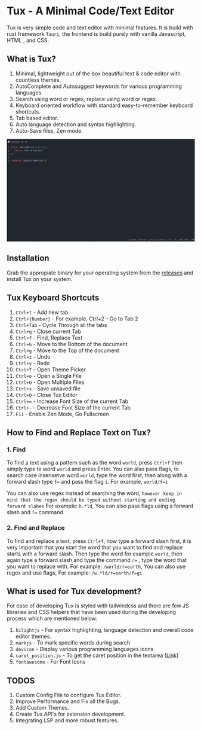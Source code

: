 # Tux - A Minimal Code/Text Editor

Tux is very simple code and text editor with minimal features. It is build with rust framework `Tauri`, the frontend is build purely with vanilla Javascript, HTML , and CSS.

## What is Tux?

1. Minimal, lightweight out of the box beautiful text & code editor with countless themes.
2. AutoComplete and Autosuggest keywords for various programming languages.
3. Search using word or regex, replace using word or regex.
4. Keyboard oriented workflow with standard easy-to-remember keyboard shortcuts.
5. Tab based editor.
6. Auto language detection and syntax highlighting.
7. Auto-Save files, Zen mode.

![preview](./assets/preview.png)

## Installation

Grab the appropiate binary for your operating system from the [releases](https://github.com/Sidmaz666/tux/releases/tag/v0.0.0) and install Tux on your system.

## Tux Keyboard Shortcuts

1. `Ctrl+t` - Add new tab
2. `Ctrl+{Number}` - For example, Ctrl+2 - Go to Tab 2
3. `Ctrl+Tab` - Cycle Through all the tabs
4. `Ctrl+q` - Close current Tab
5. `Ctrl+f` - Find, Replace Text
6. `Ctrl+G` - Move to the Bottom of the document
7. `Ctrl+g` - Move to the Top of the document
8. `Ctrl+z` - Undo
9. `Ctrl+y` - Redo
10. `Ctrl+T` - Open Theme Picker
11. `Ctrl+o` - Open a Single File
12. `Ctrl+O` - Open Multiple Files
13. `Ctrl+s` - Save unsaved file
14. `Ctrl+Q` - Close Tux Editor
15. `Ctrl+=` - Increase Font Size of the current Tab
16. `Ctrl+-` - Decrease Font Size of the current Tab
17. `F11` - Enable Zen Mode, Go Fullscreen

## How to Find and Replace Text on Tux?

### 1. Find

To find a text using a pattern such as the word `world`, press `Ctrl+f` then simply type te word `world` and press Enter. 
You can also pass flags, to search case insensetve word `world`, type the word first, then along with a forward slash type `f=`
and pass the flag `i`. For example, `world/f=i` 

You can also use regex instead of searching the word, `however keep in mind that the regex should be typed without starting and ending forward slahes`
For example: `h.*ld`, You can also pass flags using a forward slash and `f=` command.

### 2. Find and Replace

To find and replace a text, press `Ctrl+f`, now type a forward slash first, it is very important that you start the word that you want to find and replace starts with a forward slash. Then type the word for example `world`, then again type a forward slash and type the command `r=` , type the word that you want to replace with.
For example: `/world/r=earth`, You can also use regex and use flags, For example: `/w.*ld/r=earth/f=gi`

## What is used for Tux development?

For ease of developing Tux is styled with tailwindcss and there are few JS libraries and CSS helpers that have been used during the developing process which are mentioned below:

1. `hilightjs` - For syntax highlighting, language detection and overall code editor themes.
2. `markjs` - To mark specific words during search
3. `devicon` - Display various programming languages icons
4. `caret_position.js` - To get the caret position in the textarea ([Link](https://github.com/component/textarea-caret-position))
5. `fontawesome` - For Font Icons

## TODOS

1. Custom Config File to configure Tux Editor.
2. Improve Performance and Fix all the Bugs.
3. Add Custom Themes.
4. Create Tux API's for extension development.
5. Integrating LSP and more robust features. 




